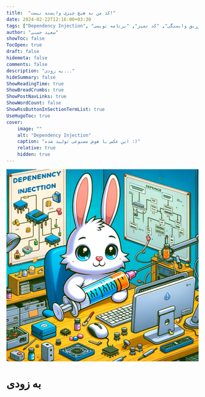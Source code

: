 ```yaml
---
title:  "کد من به هیچ چیزی وابسته نیست!"
date: 2024-02-22T12:16:00+03:30
tags: ["Dependency Injection", "تزریق وابستگی", "کد تمیز", "برنامه نویسی"]
author: "سعید حسنی"
showToc: false
TocOpen: true
draft: false
hidemeta: false
comments: false
description: "یه زودی..."
hideSummary: false
ShowReadingTime: true
ShowBreadCrumbs: true
ShowPostNavLinks: true
ShowWordCount: false
ShowRssButtonInSectionTermList: true
UseHugoToc: true
cover:
    image: ""
    alt: "Dependency Injection"
    caption: "این عکس با هوش مصنوعی تولید شده :)" 
    relative: true
    hidden: true
---
```

![SGD](https://raw.githubusercontent.com/hasanisaeed/hasanisaeed.github.io/main/content/posts/respect-to-dependency-injection/images/dependency_injection.webp#center)

# به زودی